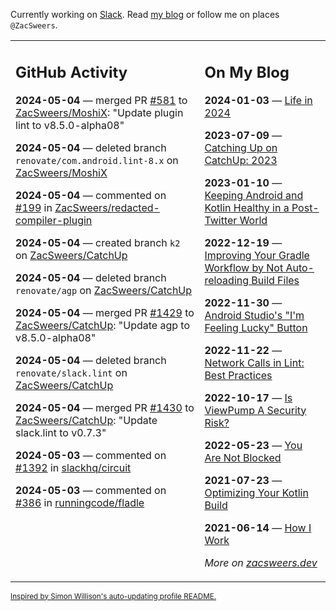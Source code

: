 Currently working on [Slack](https://slack.com/). Read [my blog](https://zacsweers.dev/) or follow me on places `@ZacSweers`.

<table><tr><td valign="top" width="60%">

## GitHub Activity
<!-- githubActivity starts -->
**2024-05-04** — merged PR [#581](https://github.com/ZacSweers/MoshiX/pull/581) to [ZacSweers/MoshiX](https://github.com/ZacSweers/MoshiX): "Update plugin lint to v8.5.0-alpha08"

**2024-05-04** — deleted branch `renovate/com.android.lint-8.x` on [ZacSweers/MoshiX](https://github.com/ZacSweers/MoshiX)

**2024-05-04** — commented on [#199](https://github.com/ZacSweers/redacted-compiler-plugin/issues/199#issuecomment-2094257950) in [ZacSweers/redacted-compiler-plugin](https://github.com/ZacSweers/redacted-compiler-plugin)

**2024-05-04** — created branch `k2` on [ZacSweers/CatchUp](https://github.com/ZacSweers/CatchUp)

**2024-05-04** — deleted branch `renovate/agp` on [ZacSweers/CatchUp](https://github.com/ZacSweers/CatchUp)

**2024-05-04** — merged PR [#1429](https://github.com/ZacSweers/CatchUp/pull/1429) to [ZacSweers/CatchUp](https://github.com/ZacSweers/CatchUp): "Update agp to v8.5.0-alpha08"

**2024-05-04** — deleted branch `renovate/slack.lint` on [ZacSweers/CatchUp](https://github.com/ZacSweers/CatchUp)

**2024-05-04** — merged PR [#1430](https://github.com/ZacSweers/CatchUp/pull/1430) to [ZacSweers/CatchUp](https://github.com/ZacSweers/CatchUp): "Update slack.lint to v0.7.3"

**2024-05-03** — commented on [#1392](https://github.com/slackhq/circuit/issues/1392#issuecomment-2093528780) in [slackhq/circuit](https://github.com/slackhq/circuit)

**2024-05-03** — commented on [#386](https://github.com/runningcode/fladle/pull/386#issuecomment-2093518091) in [runningcode/fladle](https://github.com/runningcode/fladle)
<!-- githubActivity ends -->
</td><td valign="top" width="40%">

## On My Blog
<!-- blog starts -->
**2024-01-03** — [Life in 2024](https://www.zacsweers.dev/life-in-2024/)

**2023-07-09** — [Catching Up on CatchUp: 2023](https://www.zacsweers.dev/catching-up-on-catchup-2023/)

**2023-01-10** — [Keeping Android and Kotlin Healthy in a Post-Twitter World](https://www.zacsweers.dev/keeping-android-healthy/)

**2022-12-19** — [Improving Your Gradle Workflow by Not Auto-reloading Build Files](https://www.zacsweers.dev/improving-your-workflow-by-not-auto-reloading-build-files/)

**2022-11-30** — [Android Studio's "I'm Feeling Lucky" Button](https://www.zacsweers.dev/android-studios-im-feeling-lucky-button/)

**2022-11-22** — [Network Calls in Lint: Best Practices](https://www.zacsweers.dev/network-calls-in-lint-best-practices/)

**2022-10-17** — [Is ViewPump A Security Risk?](https://www.zacsweers.dev/is-viewpump-a-security-risk/)

**2022-05-23** — [You Are Not Blocked](https://www.zacsweers.dev/you-are-not-blocked/)

**2021-07-23** — [Optimizing Your Kotlin Build](https://www.zacsweers.dev/optimizing-your-kotlin-build/)

**2021-06-14** — [How I Work](https://www.zacsweers.dev/how-i-work/)
<!-- blog ends -->
_More on [zacsweers.dev](https://zacsweers.dev/)_
</td></tr></table>

<sub><a href="https://simonwillison.net/2020/Jul/10/self-updating-profile-readme/">Inspired by Simon Willison's auto-updating profile README.</a></sub>